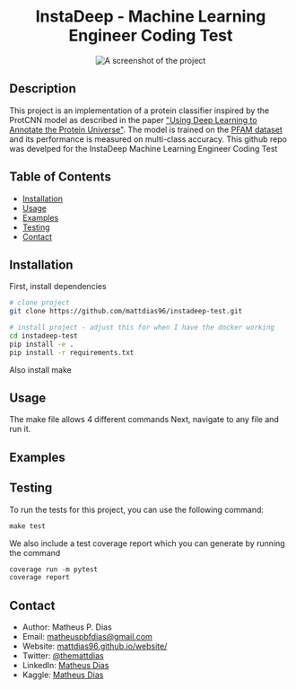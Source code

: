 <div align="center">

# InstaDeep - Machine Learning Engineer Coding Test

![A screenshot of the project](https://media.nature.com/lw1024/magazine-assets/d41586-020-03348-4/d41586-020-03348-4_18633156.jpg)


<!--
Conference
-->
</div>

## Description
This project is an implementation of a protein classifier inspired by the ProtCNN model as described
in the paper ["Using Deep Learning to Annotate the Protein Universe"](https://www.biorxiv.org/content/10.1101/626507v2.full).
The model is trained on the [PFAM dataset](https://www.kaggle.com/datasets/googleai/pfam-seed-random-split) and its performance
is measured on multi-class accuracy.
This github repo was develped for the InstaDeep Machine Learning Engineer Coding Test

## Table of Contents
- [Installation](#installation)
- [Usage](#usage)
- [Examples](#examples)
- [Testing](#testing)
- [Contact](#contact)

## Installation
First, install dependencies
```bash
# clone project
git clone https://github.com/mattdias96/instadeep-test.git

# install project - adjust this for when I have the docker working
cd instadeep-test
pip install -e .
pip install -r requirements.txt
 ```
Also install make

## Usage
The make file allows 4 different commands Next, navigate to any file and run it.


## Examples


## Testing
To run the tests for this project, you can use the following command:
```python
make test
```
We also include a test coverage report which you can generate by running the command
```python
coverage run -m pytest
coverage report
```

## Contact
- Author: Matheus P. Dias
- Email: matheuspbfdias@gmail.com
- Website: [mattdias96.github.io/website/](mattdias96.github.io/website/)
- Twitter: [@themattdias](http://twitter.com/themattdias)
- LinkedIn: [Matheus Dias](https://www.linkedin.com/in/matheus-p-dias/)
- Kaggle: [Matheus Dias](https://www.kaggle.com/matheusdias1996)